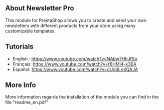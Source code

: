 About Newsletter Pro
--------
This module for PrestaShop allows you to create and send your own newsletters with different products from your store using many customizable templates. 

Tutorials
--------

- English : https://www.youtube.com/watch?v=NAbw7HhJfSo
- Français: https://www.youtube.com/watch?v=f6HMi4-k3EA
- Español: https://www.youtube.com/watch?v=dUddLn4QAJA

More Info
--------

More information regards the installation of the module you can find in the file "readme_en.pdf"